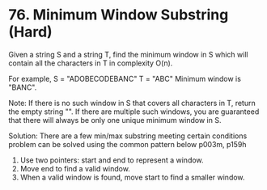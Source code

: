 # 76. Minimum Window Substring (Hard)

Given a string S and a string T, find the minimum window in S which will contain all the characters in T in complexity O(n).

For example,
S = "ADOBECODEBANC"
T = "ABC"
Minimum window is "BANC".

Note:
If there is no such window in S that covers all characters in T, return the empty string "".
If there are multiple such windows, you are guaranteed that there will always be only one unique minimum window in S.

Solution:
There are a few min/max substring meeting certain conditions problem can be solved using the common pattern below
p003m, p159h
1. Use two pointers: start and end to represent a window.
2. Move end to find a valid window.
3. When a valid window is found, move start to find a smaller window.
